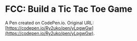 # FCC: Build a Tic Tac Toe Game

A Pen created on CodePen.io. Original URL: [https://codepen.io/Ry2uko/pen/yLpgwGw](https://codepen.io/Ry2uko/pen/yLpgwGw).


